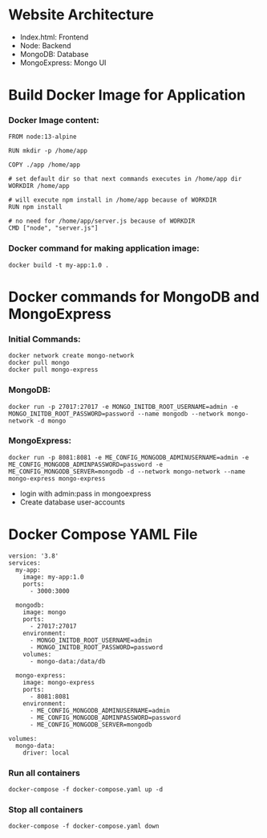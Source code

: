 # Website Architecture

  * Index.html: Frontend
  * Node: Backend
  * MongoDB: Database
  * MongoExpress: Mongo UI
# Build Docker Image for Application
### Docker Image content:
    FROM node:13-alpine
    
    RUN mkdir -p /home/app
    
    COPY ./app /home/app
    
    # set default dir so that next commands executes in /home/app dir
    WORKDIR /home/app
    
    # will execute npm install in /home/app because of WORKDIR
    RUN npm install
    
    # no need for /home/app/server.js because of WORKDIR
    CMD ["node", "server.js"]
    
### Docker command for making application image:
    docker build -t my-app:1.0 .

# Docker commands for MongoDB and MongoExpress
  ### Initial Commands:
    docker network create mongo-network
    docker pull mongo
    docker pull mongo-express
  ### MongoDB:
    docker run -p 27017:27017 -e MONGO_INITDB_ROOT_USERNAME=admin -e MONGO_INITDB_ROOT_PASSWORD=password --name mongodb --network mongo-network -d mongo
  ### MongoExpress:
    docker run -p 8081:8081 -e ME_CONFIG_MONGODB_ADMINUSERNAME=admin -e ME_CONFIG_MONGODB_ADMINPASSWORD=password -e ME_CONFIG_MONGODB_SERVER=mongodb -d --network mongo-network --name mongo-express mongo-express
  * login with admin:pass in mongoexpress
  * Create database user-accounts

# Docker Compose YAML File
    version: '3.8'
    services:
      my-app:
        image: my-app:1.0
        ports:
          - 3000:3000
          
      mongodb:
        image: mongo
        ports:
          - 27017:27017
        environment:
          - MONGO_INITDB_ROOT_USERNAME=admin
          - MONGO_INITDB_ROOT_PASSWORD=password
        volumes:
          - mongo-data:/data/db
    
      mongo-express:
        image: mongo-express
        ports:
          - 8081:8081
        environment:
          - ME_CONFIG_MONGODB_ADMINUSERNAME=admin
          - ME_CONFIG_MONGODB_ADMINPASSWORD=password
          - ME_CONFIG_MONGODB_SERVER=mongodb
          
    volumes:
      mongo-data:
        driver: local
 ### Run all containers
    docker-compose -f docker-compose.yaml up -d
 ### Stop all containers
    docker-compose -f docker-compose.yaml down
 

